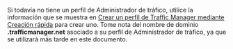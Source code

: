 Si todavía no tiene un perfil de Administrador de tráfico, utilice la información que se muestra en [Crear un perfil de Traffic Manager mediante Creación rápida][Crear un perfil de Traffic Manager mediante Creación rápida] para crear uno. Tome nota del nombre de dominio **.trafficmanager.net** asociado a su perfil de Administrador de tráfico, ya que se utilizará más tarde en este documento.

  [Crear un perfil de Traffic Manager mediante Creación rápida]: /es-es/library/windowsazure/dn339012.aspx
